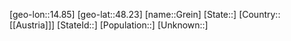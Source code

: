 ﻿---
location: [48.23,14.85]
mapzoom: [7,12] 
mapmarker: city 
type: City
tags:
- geo/City


SpocWebEntityId: 30567
isDeleted: false
confidential: public

---
[geo-lon::14.85]
[geo-lat::48.23]
[name::Grein]
[State::]
[Country::[[Austria]]]
[StateId::]
[Population::]
[Unknown::]

